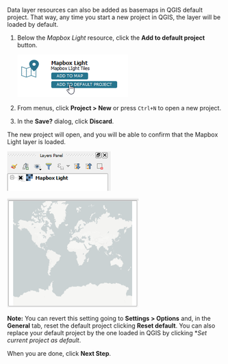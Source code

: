 Data layer resources can also be added as basemaps in QGIS default project. That
way,  any time you start a new project in QGIS, the layer will be loaded by default.

1. Below the *Mapbox Light* resource, click the **Add to default project** button.

    ![add_to_default_project.png](add_to_default_project.png)

2. From menus, click **Project > New** or press `Ctrl+N` to open a new project.

3. In the **Save?** dialog, click **Discard**.

The new project will open, and you will be able to confirm that the Mapbox Light
layer is loaded.

![default_project_layer_panel.png](default_project_layer_panel.png)

![default_project_canvas.png](default_project_canvas.png)

**Note:** You can revert this setting going to **Settings > Options** and,
in the **General** tab, reset the default project clicking **Reset default**.
You can also replace your default project by the one loaded in QGIS by clicking
**Set current project as default*.

When you are done, click **Next Step**.